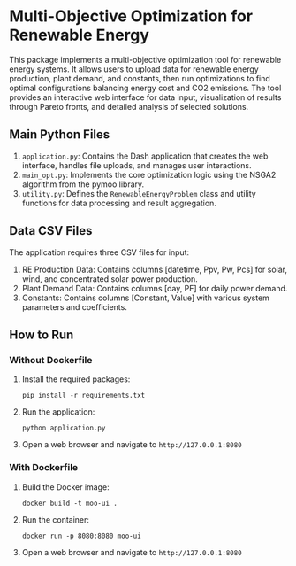 # Multi-Objective Optimization for Renewable Energy

This package implements a multi-objective optimization tool for renewable energy systems. It allows users to upload data for renewable energy production, plant demand, and constants, then run optimizations to find optimal configurations balancing energy cost and CO2 emissions. The tool provides an interactive web interface for data input, visualization of results through Pareto fronts, and detailed analysis of selected solutions.

## Main Python Files

1. `application.py`: Contains the Dash application that creates the web interface, handles file uploads, and manages user interactions.
2. `main_opt.py`: Implements the core optimization logic using the NSGA2 algorithm from the pymoo library.
3. `utility.py`: Defines the `RenewableEnergyProblem` class and utility functions for data processing and result aggregation.

## Data CSV Files

The application requires three CSV files for input:

1. RE Production Data: Contains columns [datetime, Ppv, Pw, Pcs] for solar, wind, and concentrated solar power production.
2. Plant Demand Data: Contains columns [day, PF] for daily power demand.
3. Constants: Contains columns [Constant, Value] with various system parameters and coefficients.

## How to Run

### Without Dockerfile

1. Install the required packages:
   ```
   pip install -r requirements.txt
   ```
2. Run the application:
   ```
   python application.py
   ```
3. Open a web browser and navigate to `http://127.0.0.1:8080`

### With Dockerfile

1. Build the Docker image:
   ```
   docker build -t moo-ui .
   ```
2. Run the container:
   ```
   docker run -p 8080:8080 moo-ui
   ```
3. Open a web browser and navigate to `http://127.0.0.1:8080`

